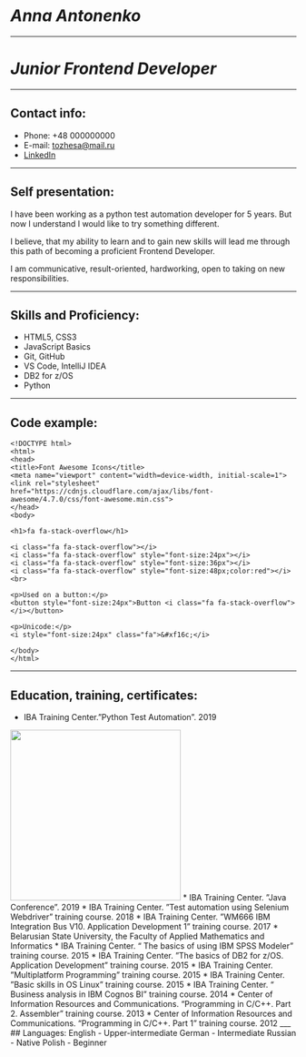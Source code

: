 # ***Anna Antonenko***
___
# *Junior Frontend Developer*
___
## Contact info:
* Phone: +48 000000000
* E-mail: tozhesa@mail.ru
* [LinkedIn](https://www.linkedin.com/in/%D0%B0%D0%BD%D0%BD%D0%B0-%D0%B0%D0%BD%D1%82%D0%BE%D0%BD%D0%B5%D0%BD%D0%BA%D0%BE-b039aa215/)
___
## Self presentation:
I have been working as a python test automation developer for 5 years. But now I understand I would like to try something different. 

I believe, that my ability to learn and to gain new skills will lead me through this path of becoming a proficient Frontend Developer.

I am communicative, result-oriented, hardworking, open to taking on new responsibilities.
___
## Skills and Proficiency:
+ HTML5, CSS3
+ JavaScript Basics
+ Git, GitHub
+ VS Code, IntelliJ IDEA
+ DB2 for z/OS
+ Python
___
## Code example:
    <!DOCTYPE html>
    <html>
    <head>
    <title>Font Awesome Icons</title>
    <meta name="viewport" content="width=device-width, initial-scale=1">
    <link rel="stylesheet" href="https://cdnjs.cloudflare.com/ajax/libs/font-awesome/4.7.0/css/font-awesome.min.css">
    </head>
    <body>

    <h1>fa fa-stack-overflow</h1>

    <i class="fa fa-stack-overflow"></i>
    <i class="fa fa-stack-overflow" style="font-size:24px"></i>
    <i class="fa fa-stack-overflow" style="font-size:36px"></i>
    <i class="fa fa-stack-overflow" style="font-size:48px;color:red"></i>
    <br>

    <p>Used on a button:</p>
    <button style="font-size:24px">Button <i class="fa fa-stack-overflow"></i></button>

    <p>Unicode:</p>
    <i style="font-size:24px" class="fa">&#xf16c;</i>

    </body>
    </html> 
___
## Education, training, certificates:
* IBA Training Center.”Python Test Automation”. 2019
<img src="https://www.softwaretestinghelp.com/wp-content/qa/uploads/2019/12/Python-Testing-Frameworks.png" width="300">
* IBA Training Center. ”Java Conference”. 2019
* IBA Training Center. ”Test automation using Selenium Webdriver” training course. 2018
* IBA Training Center. ”WM666 IBM Integration Bus V10. Application Development 1” training course. 2017
* Belarusian State University, the Faculty of Applied Mathematics and Informatics
* IBA Training Center. “ The basics of using IBM SPSS Modeler” training course. 2015
* IBA Training Center. ”The basics of DB2 for z/OS. Application Development” training course. 2015
* IBA Training Center. ”Multiplatform Programming” training course. 2015
* IBA Training Center. ”Basic skills in OS Linux” training course. 2015
* IBA Training Center. “ Business analysis in IBM Cognos BI” training course. 2014
* Center of Information Resources and Communications. “Programming in C/C++. Part 2. Assembler” training course. 2013
* Center of Information Resources and Communications. “Programming in C/C++. Part 1” training course. 2012
___
## Languages:
English - Upper-intermediate 
German - Intermediate
Russian - Native
Polish - Beginner 